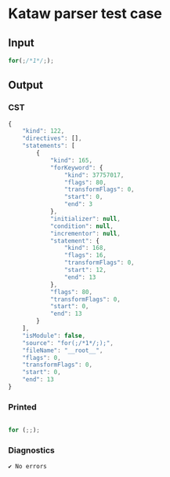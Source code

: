 # Kataw parser test case

## Input

`````js
for(;/*1*/;);
`````

## Output

### CST

```javascript
{
    "kind": 122,
    "directives": [],
    "statements": [
        {
            "kind": 165,
            "forKeyword": {
                "kind": 37757017,
                "flags": 80,
                "transformFlags": 0,
                "start": 0,
                "end": 3
            },
            "initializer": null,
            "condition": null,
            "incrementor": null,
            "statement": {
                "kind": 168,
                "flags": 16,
                "transformFlags": 0,
                "start": 12,
                "end": 13
            },
            "flags": 80,
            "transformFlags": 0,
            "start": 0,
            "end": 13
        }
    ],
    "isModule": false,
    "source": "for(;/*1*/;);",
    "fileName": "__root__",
    "flags": 0,
    "transformFlags": 0,
    "start": 0,
    "end": 13
}
```

### Printed

```javascript

for (;;);
```

### Diagnostics

```javascript
✔ No errors
```

